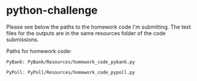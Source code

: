 # python-challenge

Please see below the paths to the homework code I'm submitting. The text files for the outputs are in the same resources folder of the code submissions.

Paths for homework code:

    PyBank: PyBank/Resources/homework_code_pybank.py

    PyPoll: PyPoll/Resources/homework_code_pypoll.py

